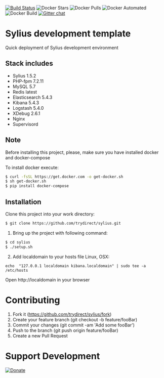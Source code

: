 [![Build Status](https://travis-ci.com/trydirect/sylius.svg?branch=master)](https://travis-ci.com/trydirect/sylius)
![Docker Stars](https://img.shields.io/docker/stars/trydirect/sylius.svg)
![Docker Pulls](https://img.shields.io/docker/pulls/trydirect/sylius.svg)
![Docker Automated](https://img.shields.io/docker/cloud/automated/trydirect/sylius.svg)
![Docker Build](https://img.shields.io/docker/cloud/build/trydirect/sylius.svg)
[![Gitter chat](https://badges.gitter.im/trydirect/community.png)](https://gitter.im/try-direct/community)

# Sylius development template

Quick deployment of Sylius development environment

## Stack includes
* Sylius 1.5.2
* PHP-fpm 7.2.11
* MySQL 5.7
* Redis latest
* Elasticsearch 5.4.3
* Kibana 5.4.3
* Logstash 5.4.0
* XDebug 2.6.1
* Nginx 
* Supervisord

## Note
Before installing this project, please, make sure you have installed docker and docker-compose

To install docker execute: 
```sh
$ curl -fsSL https://get.docker.com -o get-docker.sh
$ sh get-docker.sh
$ pip install docker-compose
```
## Installation
Clone this project into your work directory:
```sh
$ git clone https://github.com/trydirect/sylius.git
```
1. Bring up the project with following command:
```sh
$ cd sylius
$ ./setup.sh
```

2. Add localdomain to your hosts file Linux, OSX: 

```
echo  "127.0.0.1 localdomain kibana.localdomain" | sudo tee -a /etc/hosts
```

Open http://localdomain in your browser


# Contributing

1. Fork it (https://github.com/trydirect/sylius/fork)
2. Create your feature branch (git checkout -b feature/fooBar)
3. Commit your changes (git commit -am 'Add some fooBar')
4. Push to the branch (git push origin feature/fooBar)
5. Create a new Pull Request


# Support Development

[![Donate](https://img.shields.io/badge/Donate-PayPal-green.svg)](https://www.paypal.com/cgi-bin/webscr?cmd=_s-xclick&hosted_button_id=2BH8ED2AUU2RL)
